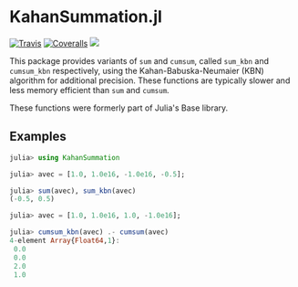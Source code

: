 # KahanSummation.jl

[![Travis](https://travis-ci.org/JuliaMath/KahanSummation.jl.svg?branch=master)](https://travis-ci.org/JuliaMath/KahanSummation.jl)
[![Coveralls](https://coveralls.io/repos/github/JuliaMath/KahanSummation.jl/badge.svg?branch=master)](https://coveralls.io/github/JuliaMath/KahanSummation.jl?branch=master)
[![](https://img.shields.io/badge/docs-latest-blue.svg)](https://JuliaMath.github.io/KahanSummation.jl/latest)

This package provides variants of `sum` and `cumsum`, called `sum_kbn` and `cumsum_kbn`
respectively, using the Kahan-Babuska-Neumaier (KBN) algorithm for additional precision.
These functions are typically slower and less memory efficient than `sum` and `cumsum`.

These functions were formerly part of Julia's Base library.

## Examples
```julia
julia> using KahanSummation

julia> avec = [1.0, 1.0e16, -1.0e16, -0.5];

julia> sum(avec), sum_kbn(avec)
(-0.5, 0.5)

julia> avec = [1.0, 1.0e16, 1.0, -1.0e16];

julia> cumsum_kbn(avec) .- cumsum(avec)
4-element Array{Float64,1}:
 0.0
 0.0
 2.0
 1.0
```
